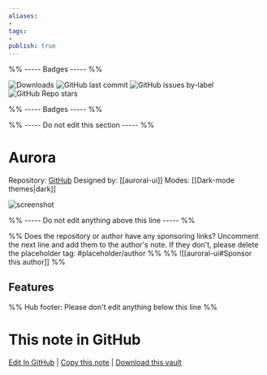 ```yaml
---
aliases:
- 
tags: 
- 
publish: true
---
```


%% ----- Badges ----- %%

![Downloads](https://img.shields.io/badge/downloads-11010-573E7A?style=for-the-badge&logo=)
![GitHub last commit](https://img.shields.io/github/last-commit/auroral-ui/aurora-obsidian-md?color=573E7A&label=last%20update&logo=github&style=for-the-badge)
![GitHub issues by-label](https://img.shields.io/github/issues/auroral-ui/aurora-obsidian-md/help%20wanted?color=573E7A&logo=github&style=for-the-badge) 
![GitHub Repo stars](https://img.shields.io/github/stars/auroral-ui/aurora-obsidian-md?color=573E7A&logo=github&style=for-the-badge)

%% ----- Badges ----- %%

%% ----- Do not edit this section ----- %%

# Aurora

Repository: [GitHub](https://github.com/auroral-ui/aurora-obsidian-md)
Designed by: [[auroral-ui]]
Modes: [[Dark-mode themes|dark]]



![screenshot](https://github.com/auroral-ui/aurora-obsidian-md/raw/HEAD/screenshots/screenshot-1.png)

%% ----- Do not edit anything above this line ----- %% 

%% Does the repository or author have any sponsoring links? Uncomment the next line and add them to the author's note. If they don't, please delete the placeholder tag: #placeholder/author %%
%% ![[auroral-ui#Sponsor this author]] %%


## Features



%% Hub footer: Please don't edit anything below this line %%

# This note in GitHub

<span class="git-footer">[Edit In GitHub](https://github.dev/obsidian-community/obsidian-hub/blob/main/02%20-%20Community%20Expansions/02.05%20All%20Community%20Expansions/Themes/Aurora.md "git-hub-edit-note") | [Copy this note](https://raw.githubusercontent.com/obsidian-community/obsidian-hub/main/02%20-%20Community%20Expansions/02.05%20All%20Community%20Expansions/Themes/Aurora.md "git-hub-copy-note") | [Download this vault](https://github.com/obsidian-community/obsidian-hub/archive/refs/heads/main.zip "git-hub-download-vault") </span>
